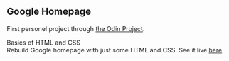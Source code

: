 ## Google Homepage

First personel project through [the Odin Project](http://www.theodinproject.com/web-development-101/html-css?ref=lnav).

Basics of HTML and CSS<br>
Rebuild Google homepage with just some HTML and CSS.
See it live [here](http://htmlpreview.github.io/?https://github.com/florianmainguy/theodinproject/blob/master/web-development-101/google-homepage/index.html)
